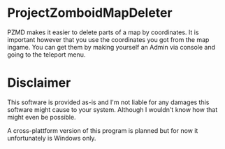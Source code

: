 # ProjectZomboidMapDeleter
PZMD makes it easier to delete parts of a map by coordinates. It is important however that you use the coordinates you got from the map ingame. You can get them by making yourself an Admin via console  and going to the teleport menu.

# Disclaimer
This software is provided as-is and I'm not liable for any damages this software might cause to your system. Although I wouldn't know how that might even be possible.

A cross-plattform version of this program is planned but for now it unfortunately is Windows only.
